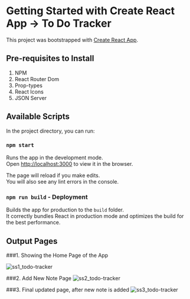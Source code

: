 # Getting Started with Create React App -> To Do Tracker

This project was bootstrapped with [Create React App](https://github.com/facebook/create-react-app).

## Pre-requisites to Install
1. NPM
2. React Router Dom
3. Prop-types
4. React Icons
5. JSON Server

## Available Scripts

In the project directory, you can run:

### `npm start`

Runs the app in the development mode.\
Open [http://localhost:3000](http://localhost:3000) to view it in the browser.

The page will reload if you make edits.\
You will also see any lint errors in the console.

### `npm run build` - Deployment

Builds the app for production to the `build` folder.\
It correctly bundles React in production mode and optimizes the build for the best performance.

## Output Pages

###1. Showing the Home Page of the App

![ss1_todo-tracker](https://user-images.githubusercontent.com/45993797/126040384-4b8b35a4-c4e4-43c4-b3bc-35e3403c9c30.jpg)


###2. Add New Note Page
![ss2_todo-tracker](https://user-images.githubusercontent.com/45993797/126040421-e0620484-3757-482d-804b-50c72fe5d6e9.jpg)

 
###3. Final updated page, after new note is added
![ss3_todo-tracker](https://user-images.githubusercontent.com/45993797/126040476-9e714a37-b06c-4b50-ba59-c79921402163.jpg)




